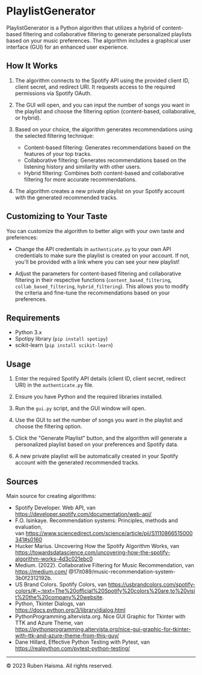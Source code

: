 # PlaylistGenerator

PlaylistGenerator is a Python algorithm that utilizes a hybrid of content-based filtering and collaborative filtering to generate personalized playlists based on your music preferences. The algorithm includes a graphical user interface (GUI) for an enhanced user experience.

## How It Works

1. The algorithm connects to the Spotify API using the provided client ID, client secret, and redirect URI. It requests access to the required permissions via Spotify OAuth.

2. The GUI will open, and you can input the number of songs you want in the playlist and choose the filtering option (content-based, collaborative, or hybrid).

3. Based on your choice, the algorithm generates recommendations using the selected filtering technique:

   - Content-based filtering: Generates recommendations based on the features of your top tracks.
   - Collaborative filtering: Generates recommendations based on the listening history and similarity with other users.
   - Hybrid filtering: Combines both content-based and collaborative filtering for more accurate recommendations.

4. The algorithm creates a new private playlist on your Spotify account with the generated recommended tracks.

## Customizing to Your Taste

You can customize the algorithm to better align with your own taste and preferences:

- Change the API credentials in `authenticate.py` to your own API credentials to make sure the playlist is created on your account. If not, you'll be provided with a link where you can see your new playlist!

- Adjust the parameters for content-based filtering and collaborative filtering in their respective functions (`content_based_filtering`, `collab_based_filtering`, `hybrid_filtering`). This allows you to modify the criteria and fine-tune the recommendations based on your preferences.

## Requirements

- Python 3.x
- Spotipy library (`pip install spotipy`)
- scikit-learn (`pip install scikit-learn`)

## Usage

1. Enter the required Spotify API details (client ID, client secret, redirect URI) in the `authenticate.py` file.

2. Ensure you have Python and the required libraries installed.

3. Run the `gui.py` script, and the GUI window will open.

4. Use the GUI to set the number of songs you want in the playlist and choose the filtering option.

5. Click the "Generate Playlist" button, and the algorithm will generate a personalized playlist based on your preferences and Spotify data.

6. A new private playlist will be automatically created in your Spotify account with the generated recommended tracks.



## Sources
Main source for creating algorithms: 
- Spotify Developer. Web API, van https://developer.spotify.com/documentation/web-api/
- F.O. Isinkaye. Recommendation systems: Principles, methods and evaluation, van https://www.sciencedirect.com/science/article/pii/S1110866515000341#s0160
- Hucker Marius. Uncovering How the Spotify Algorithm Works, van https://towardsdatascience.com/uncovering-how-the-spotify-algorithm-works-4d3c021ebc0
- Medium. (2022). Collaborative Filtering for Music Recommendation, van https://medium.com/ @17it089/music-recommendation-system-3b0f2312192b.
- US Brand Colors. Spotify Colors, van https://usbrandcolors.com/spotify-colors/#:~:text=The%20official%20Spotify%20colors%20are,to%20visit%20the%20company%20website.
- Python, Tkinter Dialogs, van https://docs.python.org/3/library/dialog.html
- PythonProgramming.altervista.org. Nice GUI Graphic for Tkinter with TTK and Azure Theme, van https://pythonprogramming.altervista.org/nice-gui-graphic-for-tkinter-with-ttk-and-azure-theme-from-this-guy/
- Dane Hillard, Effective Python Testing with Pytest, van https://realpython.com/pytest-python-testing/

---

© 2023 Ruben Haisma. All rights reserved.
